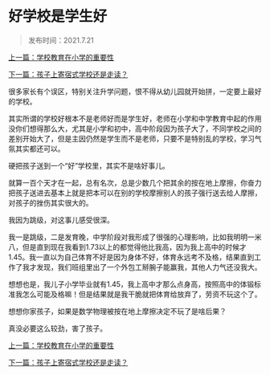 # 好学校是学生好

> 发布时间：2021.7.21

[上一篇：学校教育在小学的重要性](/education/article54)

[下一篇：孩子上寄宿式学校还是走读？](/education/article56)




很多家长有个误区，特别关注升学问题，恨不得从幼儿园就开始拼，一定要上最好的学校。

其实所谓的学校好根本不是老师好而是学生好，老师在小学和中学教育中起的作用没你们想得那么大，尤其是小学和初中，高中阶段因为孩子大了，不同学校之间的差别开始大了，但是主因仍然是学生而不是老师，只要不是特别乱的学校，学习气氛其实都还可以。

硬把孩子送到一个“好”学校里，其实不是啥好事儿。

就算一百个天才在一起，总有名次，总是少数几个把其余的按在地上摩擦，你奋力把孩子送进去基本上就是把本可以在别的学校摩擦别人的孩子强行送去给人摩擦，对孩子的挫伤其实很大的。

我因为跳级，对这事儿感受很深。

我一是跳级，二是发育晚，中学阶段对我形成了很强的心理影响，比如我明明一米八，但是直到现在我看到1.73以上的都觉得他比我高，因为我上高中的时候才1.45。我一直以为自己体育不好是因为身体不好，体育永远考不及格，结果直到工作了我才发现，我们班组里出了一个外包工掰腕子能赢我，其他人力气还没我大。

想想也是，我儿子小学毕业就有1.45，我上高中才那么点身高，按照高中的体锻标准我怎么可能及格嘛！但是结果就是我干脆就把体育给放弃了，劳资不玩这个了。

想想你家孩子，如果是数学物理被按在地上摩擦决定不玩了是啥后果？

真没必要这么较劲，害了孩子。



[上一篇：学校教育在小学的重要性](/education/article54)

[下一篇：孩子上寄宿式学校还是走读？](/education/article56)

